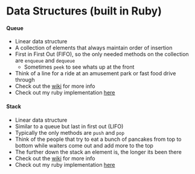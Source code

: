 # Data Structures (built in Ruby)

#### Queue
- Linear data structure
- A collection of elements that always maintain order of insertion
- First in First Out (FIFO), so the only needed methods on the collection are `enqueue` and `dequeue`
  - Sometimes `peek` to see whats up at the front
- Think of a line for a ride at an amusement park or fast food drive through
- Check out the [wiki](https://en.wikipedia.org/wiki/Queue_(abstract_data_type)) for more info
- Check out my ruby implementation [here](./queue.rb)

#### Stack
- Linear data structure
- Similar to a queue but last in first out (LIFO)
- Typically the only methods are `push` and `pop`
- Think of the people that try to eat a bunch of pancakes from top to bottom while waiters come out and add more to the top
- The further down the stack an element is, the longer its been there
- Check out the [wiki](https://en.wikipedia.org/wiki/Stack_(abstract_data_type)) for more info
- Check out my ruby implementation [here](./stack.rb)

